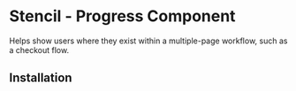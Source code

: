 # Stencil - Progress Component

Helps show users where they exist within a multiple-page workflow, such as a checkout flow.

## Installation
